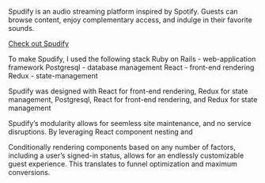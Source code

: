 Spudify is an audio streaming platform inspired by Spotify.  Guests can browse content,  enjoy complementary access, and indulge in their favorite sounds.


[Check out Spudify](https://spudify.herokuapp.com/#/us)

To make Spudify, I used the following stack
	Ruby on Rails - web-application framework
	Postgresql - database management
	React - front-end rendering
	Redux - state-management




Spudify was designed with React for front-end rendering, Redux for state management, Postgresql, React for front-end rendering, and Redux for state management

Spudify’s modularity allows for seemless site maintenance, and no service disruptions.  By leveraging React component nesting and 


Conditionally rendering components based on any number of factors, including a user’s signed-in status, allows for an endlessly customizable guest experience.  This translates to funnel optimization and  maximum conversions. 



